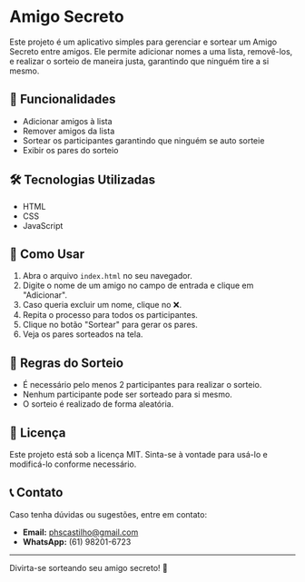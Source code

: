 # Amigo Secreto

Este projeto é um aplicativo simples para gerenciar e sortear um Amigo Secreto entre amigos. Ele permite adicionar nomes a uma lista, removê-los, e realizar o sorteio de maneira justa, garantindo que ninguém tire a si mesmo.

## 📌 Funcionalidades

- Adicionar amigos à lista
- Remover amigos da lista
- Sortear os participantes garantindo que ninguém se auto sorteie
- Exibir os pares do sorteio

## 🛠️ Tecnologias Utilizadas

- HTML
- CSS
- JavaScript

## 🚀 Como Usar

1. Abra o arquivo `index.html` no seu navegador.
2. Digite o nome de um amigo no campo de entrada e clique em "Adicionar".
3. Caso queria excluir um nome, clique no ❌.
4. Repita o processo para todos os participantes.
5. Clique no botão "Sortear" para gerar os pares.
6. Veja os pares sorteados na tela.

## 📌 Regras do Sorteio

- É necessário pelo menos 2 participantes para realizar o sorteio.
- Nenhum participante pode ser sorteado para si mesmo.
- O sorteio é realizado de forma aleatória.

## 📄 Licença

Este projeto está sob a licença MIT. Sinta-se à vontade para usá-lo e modificá-lo conforme necessário.

## 📞 Contato

Caso tenha dúvidas ou sugestões, entre em contato:

- **Email:** phscastilho@gmail.com
- **WhatsApp:** (61) 98201-6723

---

Divirta-se sorteando seu amigo secreto! 🎁
